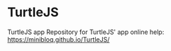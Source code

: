 # TurtleJS
TurtleJS app
Repository for TurtleJS' app online help: https://minibloq.github.io/TurtleJS/
